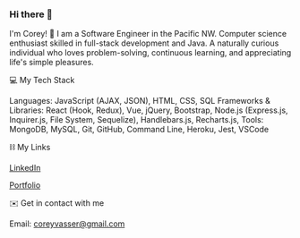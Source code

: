 ### Hi there 👋

I'm Corey! 🙂
I am a Software Engineer in the Pacific NW. Computer science enthusiast skilled in full-stack development and Java. A naturally curious individual who loves problem-solving, continuous learning, and appreciating life's simple pleasures.


💻 My Tech Stack

Languages: JavaScript (AJAX, JSON), HTML, CSS, SQL Frameworks & Libraries: React (Hook, Redux), Vue, jQuery, Bootstrap, Node.js (Express.js, Inquirer.js, File System, Sequelize), Handlebars.js, Recharts.js, Tools: MongoDB, MySQL, Git, GitHub, Command Line, Heroku, Jest, VSCode



⛓ My Links

[LinkedIn](https://www.linkedin.com/in/corey-vasser/)

[Portfolio](https://spamdalfz.github.io/portfolio-project/)

✉️ Get in contact with me

Email: coreyvasser@gmail.com

